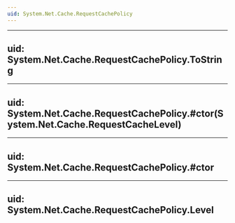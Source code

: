 ```yaml
---
uid: System.Net.Cache.RequestCachePolicy
---
```


---
uid: System.Net.Cache.RequestCachePolicy.ToString
---

---
uid: System.Net.Cache.RequestCachePolicy.#ctor(System.Net.Cache.RequestCacheLevel)
---

---
uid: System.Net.Cache.RequestCachePolicy.#ctor
---

---
uid: System.Net.Cache.RequestCachePolicy.Level
---
